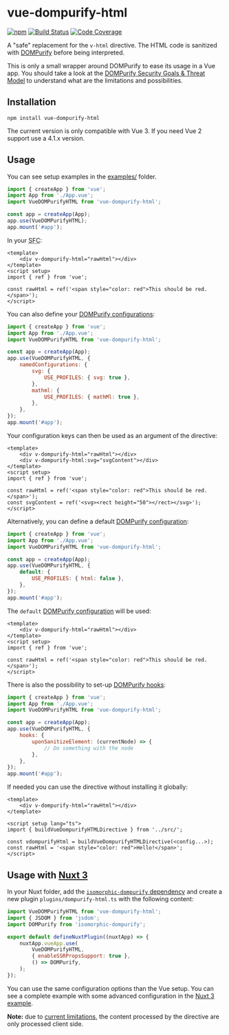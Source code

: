 # vue-dompurify-html

[![npm](https://img.shields.io/npm/v/vue-dompurify-html)](https://www.npmjs.com/package/vue-dompurify-html)
[![Build Status](https://github.com/LeSuisse/vue-dompurify-html/actions/workflows/CI.yml/badge.svg?branch=main)](https://github.com/LeSuisse/vue-dompurify-html/actions/workflows/CI.yml?query=branch%3Amain)
[![Code Coverage](https://codecov.io/gh/LeSuisse/vue-dompurify-html/branch/main/graph/badge.svg)](https://codecov.io/gh/LeSuisse/vue-dompurify-html)

A "safe" replacement for the `v-html` directive. The HTML code is
sanitized with [DOMPurify](https://github.com/cure53/DOMPurify) before being interpreted.

This is only a small wrapper around DOMPurify to ease its usage in a Vue app.
You should take a look at the
[DOMPurify Security Goals & Threat Model](https://github.com/cure53/DOMPurify/wiki/Security-Goals-&-Threat-Model)
to understand what are the limitations and possibilities.

## Installation

```
npm install vue-dompurify-html
```

The current version is only compatible with Vue 3. If you need Vue 2 support use a 4.1.x version.

## Usage

You can see setup examples in the [examples/](../../examples) folder.

```js
import { createApp } from 'vue';
import App from './App.vue';
import VueDOMPurifyHTML from 'vue-dompurify-html';

const app = createApp(App);
app.use(VueDOMPurifyHTML);
app.mount('#app');
```

In your <abbr title="Single File Component">SFC</abbr>:

```vue
<template>
    <div v-dompurify-html="rawHtml"></div>
</template>
<script setup>
import { ref } from 'vue';

const rawHtml = ref('<span style="color: red">This should be red.</span>');
</script>
```

You can also define your [DOMPurify configurations](https://github.com/cure53/DOMPurify#can-i-configure-dompurify):

```js
import { createApp } from 'vue';
import App from './App.vue';
import VueDOMPurifyHTML from 'vue-dompurify-html';

const app = createApp(App);
app.use(VueDOMPurifyHTML, {
    namedConfigurations: {
        svg: {
            USE_PROFILES: { svg: true },
        },
        mathml: {
            USE_PROFILES: { mathMl: true },
        },
    },
});
app.mount('#app');
```

Your configuration keys can then be used as an argument of the directive:

```vue
<template>
    <div v-dompurify-html="rawHtml"></div>
    <div v-dompurify-html:svg="svgContent"></div>
</template>
<script setup>
import { ref } from 'vue';

const rawHtml = ref('<span style="color: red">This should be red.</span>');
const svgContent = ref('<svg><rect height="50"></rect></svg>');
</script>
```

Alternatively, you can define a default [DOMPurify configuration](https://github.com/cure53/DOMPurify#can-i-configure-dompurify):

```js
import { createApp } from 'vue';
import App from './App.vue';
import VueDOMPurifyHTML from 'vue-dompurify-html';

const app = createApp(App);
app.use(VueDOMPurifyHTML, {
    default: {
        USE_PROFILES: { html: false },
    },
});
app.mount('#app');
```

The `default` [DOMPurify configuration](https://github.com/cure53/DOMPurify#can-i-configure-dompurify) will be used:

```vue
<template>
    <div v-dompurify-html="rawHtml"></div>
</template>
<script setup>
import { ref } from 'vue';

const rawHtml = ref('<span style="color: red">This should be red.</span>');
</script>
```

There is also the possibility to set-up [DOMPurify hooks](https://github.com/cure53/DOMPurify#hooks):

```js
import { createApp } from 'vue';
import App from './App.vue';
import VueDOMPurifyHTML from 'vue-dompurify-html';

const app = createApp(App);
app.use(VueDOMPurifyHTML, {
    hooks: {
        uponSanitizeElement: (currentNode) => {
            // Do something with the node
        },
    },
});
app.mount('#app');
```

If needed you can use the directive without installing it globally:

```vue
<template>
    <div v-dompurify-html="rawHtml"></div>
</template>

<script setup lang="ts">
import { buildVueDompurifyHTMLDirective } from '../src/';

const vdompurifyHtml = buildVueDompurifyHTMLDirective(<config...>);
const rawHtml = '<span style="color: red">Hello!</span>';
</script>
```

## Usage with [Nuxt 3](https://nuxtjs.org/)

In your Nuxt folder, add the [`isomorphic-dompurify` dependency](https://github.com/kkomelin/isomorphic-dompurify)
and create a new plugin `plugins/dompurify-html.ts` with the following content:

```js
import VueDOMPurifyHTML from 'vue-dompurify-html';
import { JSDOM } from 'jsdom';
import DOMPurify from 'isomorphic-dompurify';

export default defineNuxtPlugin((nuxtApp) => {
    nuxtApp.vueApp.use(
        VueDOMPurifyHTML,
        { enableSSRPropsSupport: true },
        () => DOMPurify,
    );
});
```

You can use the same configuration options than the Vue setup. You can see a complete example
with some advanced configuration in the [Nuxt 3 example](../../examples/nuxt3/).

**Note:** due to [current limitations](https://github.com/vuejs/core/issues/8112), the content processed by the
directive are only processed client side.
